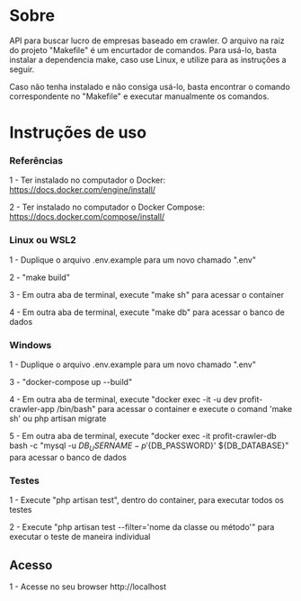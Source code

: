 # Sobre

API para buscar lucro de empresas baseado em crawler. O arquivo na raiz do projeto "Makefile" é um encurtador de comandos. Para usá-lo, basta instalar a dependencia make, caso use Linux, e utilize para as instruções a seguir.

Caso não tenha instalado e não consiga usá-lo, basta encontrar o comando correspondente no "Makefile" e executar manualmente os comandos.

# Instruções de uso

### Referências

1 - Ter instalado no computador o Docker: https://docs.docker.com/engine/install/

2 - Ter instalado no computador o Docker Compose: https://docs.docker.com/compose/install/

### Linux ou WSL2

1 - Duplique o arquivo .env.example para um novo chamado ".env"

2 - "make build"

3 - Em outra aba de terminal, execute "make sh" para acessar o container

4 - Em outra aba de terminal, execute "make db" para acessar o banco de dados

### Windows

1 - Duplique o arquivo .env.example para um novo chamado ".env"

3 - "docker-compose up --build"

4 - Em outra aba de terminal, execute "docker exec -it -u dev profit-crawler-app /bin/bash" para acessar o container e execute o comand 'make sh' ou php artisan migrate

5 - Em outra aba de terminal, execute "docker exec -it profit-crawler-db bash -c "mysql -u ${DB_USERNAME} -p'${DB_PASSWORD}' ${DB_DATABASE}" para acessar o banco de dados


### Testes

1 - Execute "php artisan test", dentro do container, para executar todos os testes

2 - Execute "php artisan test --filter='nome da classe ou método'" para executar o teste de maneira individual

## Acesso

1 - Acesse no seu browser http://localhost
